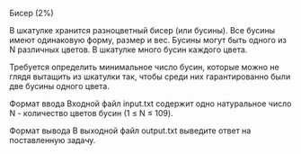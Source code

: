 Бисер (2%)

В шкатулке хранится разноцветный бисер (или бусины). Все бусины имеют одинаковую форму, размер и вес. Бусины могут быть одного из N различных цветов. В шкатулке много бусин каждого цвета.

Требуется определить минимальное число бусин, которые можно не глядя вытащить из шкатулки так, чтобы среди них гарантированно были две бусины одного цвета.

Формат ввода
Входной файл input.txt содержит одно натуральное число N - количество цветов бусин (1 ≤ N ≤ 109).

Формат вывода
В выходной файл output.txt выведите ответ на поставленную задачу.
